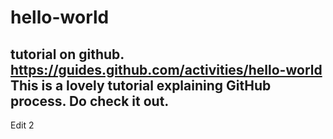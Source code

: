 # hello-world
tutorial on github. https://guides.github.com/activities/hello-world
This is a lovely tutorial explaining GitHub process. Do check it out.
---------------------------------------

Edit 2
